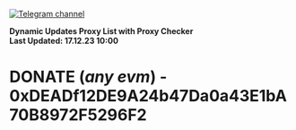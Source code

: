 [![Telegram channel](https://img.shields.io/endpoint?url=https://runkit.io/damiankrawczyk/telegram-badge/branches/master?url=https://t.me/n4z4v0d)](https://t.me/n4z4v0d) 

**Dynamic Updates Proxy List with Proxy Checker**  
**Last Updated: 17.12.23 10:00**

# DONATE (_any evm_) - 0xDEADf12DE9A24b47Da0a43E1bA70B8972F5296F2
